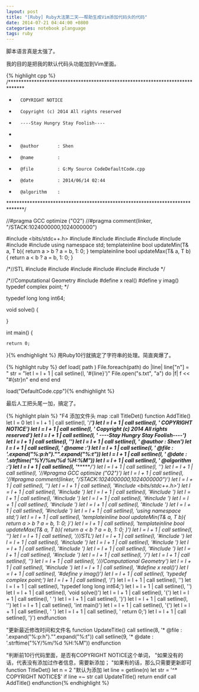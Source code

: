 ```yaml
---
layout: post
title: "[Ruby] Ruby大法第二天——帮助生成Vim添加代码头的代码"
date: 2014-07-21 04:44:00 +0800
categories: notebook planguage
tags: ruby
---
```

脚本语言真是太强了。

我的目的是把我的默认代码头功能加到Vim里面。

{% highlight cpp %}
/******************************************************************************
*       COPYRIGHT NOTICE
*       Copyright (c) 2014 All rights reserved
*       ----Stay Hungry Stay Foolish----
*
*       @author       : Shen
*       @name         :
*       @file         : G:My Source CodeDefaultCode.cpp
*       @date         : 2014/06/14 02:44
*       @algorithm    :
******************************************************************************/

//#pragma GCC optimize ("O2")
//#pragma comment(linker, "/STACK:1024000000,1024000000")

#include <bits/stdc++.h>
#include <cmath>
#include <cstdio>
#include <string>
#include <cstring>
#include <iomanip>
#include <iostream>
#include <algorithm>
using namespace std;
template<class T>inline bool updateMin(T& a, T b){ return a > b ? a = b, 1: 0; }
template<class T>inline bool updateMax(T& a, T b){ return a < b ? a = b, 1: 0; }

/*//STL
#include <map>
#include <vector>
#include <list>
#include <stack>
#include <deque>
#include <queue>
*/

/*//Computational Geometry
#include <complex>
#define x real()
#define y imag()
typedef complex<double> point;
*/

typedef long long int64;

void solve()
{

}

int main()
{

    return 0;
}{% endhighlight %}
用Ruby10行就搞定了字符串的处理。简直爽爆了。

{% highlight ruby %}
def load( path )
    File.foreach(path) do |line|
        line["n"] = "
        str = "let l = l + 1 | call setline(l, '#{line}')"
        File.open("s.txt", "a") do |f|
            f << "#{str}n"
        end
    end
end

load("DefaultCode.cpp"){% endhighlight %}

最后人工把头尾一加，搞定了。

{% highlight plain %}
"F4 添加文件头
map <F4> :call TitleDet()<cr>
function AddTitle()
let l = 0
let l = l + 1 | call setline(l, '/******************************************************************************')
let l = l + 1 | call setline(l, '*       COPYRIGHT NOTICE')
let l = l + 1 | call setline(l, '*       Copyright (c) 2014 All rights reserved')
let l = l + 1 | call setline(l, '*       ----Stay Hungry Stay Foolish----')
let l = l + 1 | call setline(l, '*')
let l = l + 1 | call setline(l, '*       @author       : Shen')
let l = l + 1 | call setline(l, '*       @name         :')
let l = l + 1 | call setline(l, '*       @file         : '.expand("%:p:h")."\".expand("%:t"))
let l = l + 1 | call setline(l, '*       @date         : '.strftime("%Y/%m/%d %H:%M"))
let l = l + 1 | call setline(l, '*       @algorithm    :')
let l = l + 1 | call setline(l, '******************************************************************************/')
let l = l + 1 | call setline(l, '')
let l = l + 1 | call setline(l, '//#pragma GCC optimize ("O2")')
let l = l + 1 | call setline(l, '//#pragma comment(linker, "/STACK:1024000000,1024000000")')
let l = l + 1 | call setline(l, '')
let l = l + 1 | call setline(l, '#include <bits/stdc++.h>')
let l = l + 1 | call setline(l, '#include <cmath>')
let l = l + 1 | call setline(l, '#include <cstdio>')
let l = l + 1 | call setline(l, '#include <string>')
let l = l + 1 | call setline(l, '#include <cstring>')
let l = l + 1 | call setline(l, '#include <iomanip>')
let l = l + 1 | call setline(l, '#include <iostream>')
let l = l + 1 | call setline(l, '#include <algorithm>')
let l = l + 1 | call setline(l, 'using namespace std;')
let l = l + 1 | call setline(l, 'template<class T>inline bool updateMin(T& a, T b){ return a > b ? a = b, 1: 0; }')
let l = l + 1 | call setline(l, 'template<class T>inline bool updateMax(T& a, T b){ return a < b ? a = b, 1: 0; }')
let l = l + 1 | call setline(l, '')
let l = l + 1 | call setline(l, '/*//STL')
let l = l + 1 | call setline(l, '#include <map>')
let l = l + 1 | call setline(l, '#include <vector>')
let l = l + 1 | call setline(l, '#include <list>')
let l = l + 1 | call setline(l, '#include <stack>')
let l = l + 1 | call setline(l, '#include <deque>')
let l = l + 1 | call setline(l, '#include <queue>')
let l = l + 1 | call setline(l, '*/')
let l = l + 1 | call setline(l, '')
let l = l + 1 | call setline(l, '/*//Computational Geometry')
let l = l + 1 | call setline(l, '#include <complex>')
let l = l + 1 | call setline(l, '#define x real()')
let l = l + 1 | call setline(l, '#define y imag()')
let l = l + 1 | call setline(l, 'typedef complex<double> point;')
let l = l + 1 | call setline(l, '*/')
let l = l + 1 | call setline(l, '')
let l = l + 1 | call setline(l, 'typedef long long int64;')
let l = l + 1 | call setline(l, '')
let l = l + 1 | call setline(l, 'void solve()')
let l = l + 1 | call setline(l, '{')
let l = l + 1 | call setline(l, '    ')
let l = l + 1 | call setline(l, '}')
let l = l + 1 | call setline(l, '')
let l = l + 1 | call setline(l, 'int main()')
let l = l + 1 | call setline(l, '{')
let l = l + 1 | call setline(l, '    ')
let l = l + 1 | call setline(l, '    return 0;')
let l = l + 1 | call setline(l, '}')
endfunction

"更新最近修改时间和文件名
function UpdateTitle()
    call setline(8, '*       @file         : '.expand("%:p:h")."\".expand("%:t"))
    call setline(9, '*       @date         : '.strftime("%Y/%m/%d %H:%M"))
endfunction

"判断前10行代码里面，是否有COPYRIGHT NOTICE这个单词，
"如果没有的话，代表没有添加过作者信息，需要新添加；
"如果有的话，那么只需要更新即可
function TitleDet()
    let n = 2
    "默认为添加
        let line = getline(n)
        let str = '^*       COPYRIGHT NOTICE$'
        if line =~ str
            call UpdateTitle()
            return
        endif
    call AddTitle()
endfunction{% endhighlight %}
